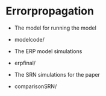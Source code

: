 # Errorpropagation

  - The model for running the model     
  - modelcode/
  
  - The ERP model simulations
  - erpfinal/  
  
  - The SRN simulations for the paper
  - comparisonSRN/ 
